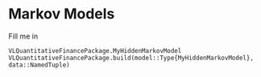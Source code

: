 # Markov Models
Fill me in

```@docs
VLQuantitativeFinancePackage.MyHiddenMarkovModel
VLQuantitativeFinancePackage.build(model::Type{MyHiddenMarkovModel}, data::NamedTuple)
```